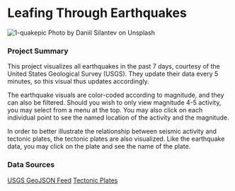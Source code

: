 # Leafing Through Earthquakes

![1-quakepic](images/daniil-silantev-1006206-unsplash.jpg)
Photo by Daniil Silantev on Unsplash

### Project Summary
This project visualizes all earthquakes in the past 7 days, courtesy of the United States Geological Survey (USGS). They update their data every 5 minutes, so this visual thus updates accordingly. 

The earthquake visuals are color-coded according to magnitude, and they can also be filtered. Should you wish to only view magnitude 4-5 activity, you may select from a menu at the top. You may also click on each individual point to see the named location of the activity and the magnitude.

In order to better illustrate  the relationship between seismic activity and tectonic plates, the tectonic plates are also visualized. Like the earthquake data, you may click on the plate and see the name of the plate.

### Data Sources
[USGS GeoJSON Feed](http://earthquake.usgs.gov/earthquakes/feed/v1.0/geojson.php)
[Tectonic Plates](https://github.com/fraxen/tectonicplate)
